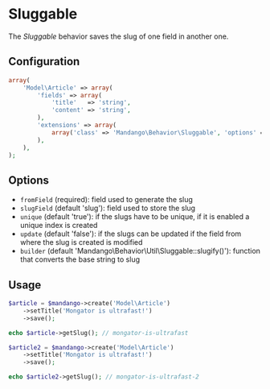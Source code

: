 Sluggable
=========

The *Sluggable* behavior saves the slug of one field in another one.

Configuration
-------------

```php
array(
    'Model\Article' => array(
        'fields' => array(
            'title'   => 'string',
            'content' => 'string',
        ),
        'extensions' => array(
            array('class' => 'Mandango\Behavior\Sluggable', 'options' => array('fromField' => 'title')),
        ),
    ),
);
```

Options
-------

* ```fromField``` (required): field used to generate the slug 
* ```slugField``` (default 'slug'): field used to store the slug 
* ```unique``` (default 'true'): if the slugs have to be unique, if it is enabled a unique index is created
* ```update``` (default 'false'): if the slugs can be updated if the field from where the slug is created is modified
* ```builder``` (default 'Mandango\Behavior\Util\Sluggable::slugify()'): function that converts the base string to slug


Usage
-----

```php
$article = $mandango->create('Model\Article')
    ->setTitle('Mongator is ultrafast!')
    ->save();

echo $article->getSlug(); // mongator-is-ultrafast

$article2 = $mandango->create('Model\Article')
    ->setTitle('Mongator is ultrafast!')
    ->save();

echo $article2->getSlug(); // mongator-is-ultrafast-2
```